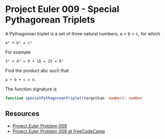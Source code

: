 # Project Euler 009 - Special Pythagorean Triplets

A Pythagorean triplet is a set of three natural numbers, a < b < c, for which

```text
a² + b² = c²
```

For example

```text
3² + 4² = 9 + 16 = 25 = 5²
```

Find the product abc such that

```text
a + b + c = n.
```

The function signature is

```typescript
function specialPythagoreanTriplet(targetSum: number): number
```

## Resources

- [Project Euler Problem 009][1]
- [Project Euler Problem 009 at freeCodeCamp][2]

[1]: https://projecteuler.net/problem=9
[2]: https://www.freecodecamp.org/learn/coding-interview-prep/project-euler/problem-9-special-pythagorean-triplet
